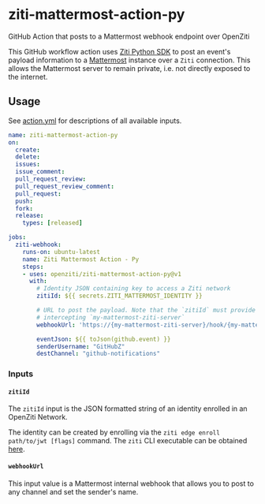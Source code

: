 # ziti-mattermost-action-py
GitHub Action that posts to a Mattermost webhook endpoint over OpenZiti

This GitHub workflow action uses [Ziti Python SDK](https://github.com/openziti/ziti-sdk-py) to post an event's payload information to a [Mattermost](https://mattermost.com/) instance over a `Ziti` connection. This allows the Mattermost server to remain private, i.e. not directly exposed to the internet.

## Usage

See [action.yml](action.yml) for descriptions of all available inputs.

```yml
name: ziti-mattermost-action-py
on:
  create:
  delete:
  issues:
  issue_comment:
  pull_request_review:
  pull_request_review_comment:
  pull_request:
  push:
  fork:
  release:
    types: [released]

jobs:
  ziti-webhook:
    runs-on: ubuntu-latest
    name: Ziti Mattermost Action - Py
    steps:
    - uses: openziti/ziti-mattermost-action-py@v1
      with:
        # Identity JSON containing key to access a Ziti network
        zitiId: ${{ secrets.ZITI_MATTERMOST_IDENTITY }}

        # URL to post the payload. Note that the `zitiId` must provide access to a service 
        # intercepting `my-mattermost-ziti-server`
        webhookUrl: 'https://{my-mattermost-ziti-server}/hook/{my-mattermost-webhook-id}}'

        eventJson: ${{ toJson(github.event) }}
        senderUsername: "GitHubZ"
        destChannel: "github-notifications"
```

### Inputs

#### `zitiId`

The `zitiId` input is the JSON formatted string of an identity enrolled  in an OpenZiti Network.

The identity can be created by enrolling via the `ziti edge enroll path/to/jwt [flags]` command.  The `ziti` CLI executable can be obtained [here](https://github.com/openziti/ziti/releases/latest).

#### `webhookUrl`

This input value is a Mattermost internal webhook that allows you to post to any channel and set the sender's name.

